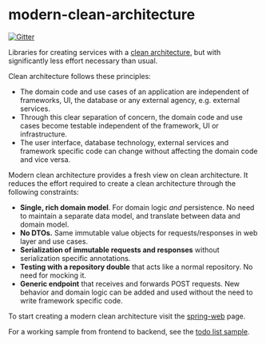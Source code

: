 # modern-clean-architecture
[![Gitter](https://badges.gitter.im/requirementsascode/community.svg)](https://gitter.im/requirementsascode/community?utm_source=badge&utm_medium=badge&utm_campaign=pr-badge)

Libraries for creating services with a [clean architecture](https://blog.cleancoder.com/uncle-bob/2012/08/13/the-clean-architecture.html), but with significantly less effort necessary than usual.

Clean architecture follows these principles:
* The domain code and use cases of an application are independent of frameworks, UI, the database or any external agency, e.g. external services.
* Through this clear separation of concern, the domain code and use cases become testable independent of the framework, UI or infrastructure.
* The user interface, database technology, external services and framework specific code can change without affecting the domain code and vice versa.

Modern clean architecture provides a fresh view on clean architecture. It reduces the effort required to create a clean architecture through the following constraints:
* **Single, rich domain model**. For domain logic *and* persistence. No need to maintain a separate data model, and translate between data and domain model.
* **No DTOs.** Same immutable value objects for requests/responses in web layer and use cases. 
* **Serialization of immutable requests and responses** without serialization specific annotations.
* **Testing with a repository double** that acts like a normal repository. No need for mocking it.
* **Generic endpoint** that receives and forwards POST requests. New behavior and domain logic can be added and used without the need to write framework specific code.

To start creating a modern clean architecture visit the [spring-web](https://github.com/bertilmuth/modern-clean-architecture/tree/main/spring-web) page.

For a working sample from frontend to backend, see the [todo list sample](https://github.com/bertilmuth/modern-clean-architecture/tree/main/samples/todolist).

